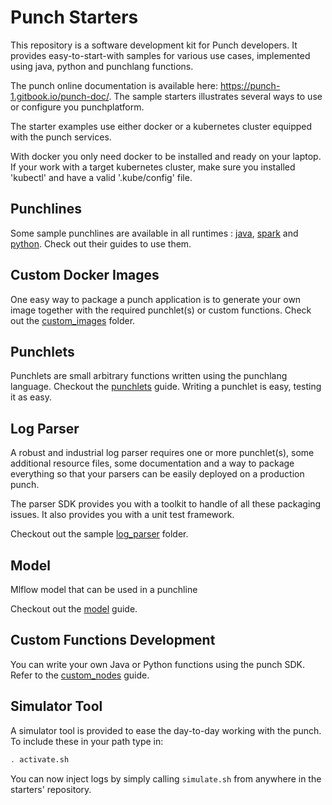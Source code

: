 # Punch Starters

This repository is a software development kit for Punch developers. It provides easy-to-start-with samples for various
use cases, implemented using java, python and punchlang functions.

The punch online documentation is available here: https://punch-1.gitbook.io/punch-doc/. The sample starters illustrates
several ways to use or configure you punchplatform.

The starter examples use either docker or a kubernetes cluster equipped with the
punch services. 

With docker you only need docker to be installed and ready on your laptop. 
If your work with a target kubernetes cluster, make sure you installed 
'kubectl' and have a valid '.kube/config' file. 
 
## Punchlines

Some sample punchlines are available in all runtimes : [java](punchlines/java), [spark](punchlines/spark)
and [python](punchlines/python). Check out their guides to use them.

## Custom Docker Images

One easy way to package a punch application is to generate your own image together with the required punchlet(s) or
custom functions. Check out the [custom_images](custom_images) folder.

## Punchlets

Punchlets are small arbitrary functions written using the punchlang language. 
Checkout the [punchlets](punchlines/java/punchlets) guide. Writing a punchlet is easy, testing it as easy.

## Log Parser

A robust and industrial log parser requires one or more punchlet(s), some additional resource files, some documentation
and a way to package everything so that your parsers can be easily deployed on a production punch.

The parser SDK provides you with a toolkit to handle of all these packaging issues. It also provides you with a
unit test framework.

Checkout out the sample [log_parser](log_parser) folder.

## Model

Mlflow model that can be used in a punchline

Checkout out the [model](model) guide.

## Custom Functions Development

You can write your own Java or Python functions using the punch SDK. Refer to the [custom_nodes](custom_nodes) guide.

## Simulator Tool

A simulator tool is provided to ease the day-to-day working with the punch.  
To include these in your path type in:

```sh
. activate.sh
```

You can now inject logs by simply calling `simulate.sh` from anywhere in the starters' repository.
